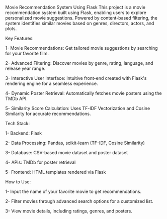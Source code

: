 Movie Recommendation System Using Flask
This project is a movie recommendation system built using Flask, enabling users to explore personalized movie suggestions. Powered by content-based filtering, the system identifies similar movies based on genres, directors, actors, and plots.

Key Features:


1- Movie Recommendations: Get tailored movie suggestions by searching for your favorite film.

2- Advanced Filtering: Discover movies by genre, rating, language, and release year range.

3- Interactive User Interface: Intuitive front-end created with Flask's rendering engine for a seamless experience.

4- Dynamic Poster Retrieval: Automatically fetches movie posters using the TMDb API.

5- Similarity Score Calculation: Uses TF-IDF Vectorization and Cosine Similarity for accurate recommendations.


Tech Stack:

1- Backend: Flask

2- Data Processing: Pandas, scikit-learn (TF-IDF, Cosine Similarity)

3- Database: CSV-based movie dataset and poster dataset

4- APIs: TMDb for poster retrieval

5- Frontend: HTML templates rendered via Flask


How to Use:

1- Input the name of your favorite movie to get recommendations.

2- Filter movies through advanced search options for a customized list.

3- View movie details, including ratings, genres, and posters.
